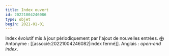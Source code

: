 ```yaml
---
title: Index ouvert
id: 20221004246086
type: objet
begin: 2021-01-01
---
```


Index évolutif mis à jour périodiquement par l'ajout de nouvelles entrées. ⨁ Antonyme : [[associé:20221004246082|index fermé]]. Anglais : *open-end index*.